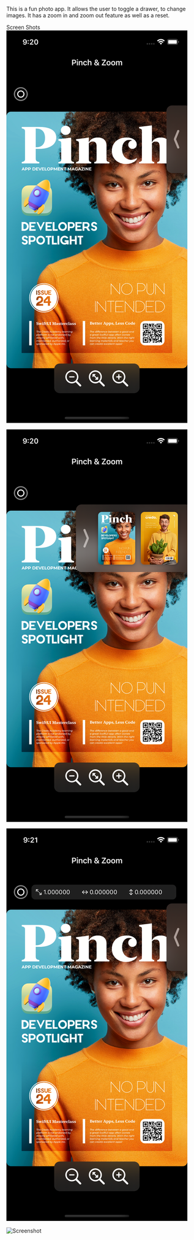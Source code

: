 This is a fun photo app. It allows the user to toggle a drawer, to change images. It has a zoom in and zoom out feature as well as a reset. 


Screen Shots
![Screenshot](screenshot1.png)

![Screenshot](screenshot2.png)

![Screenshot](screenshot3.png)

![Screenshot](screenshot4.png)